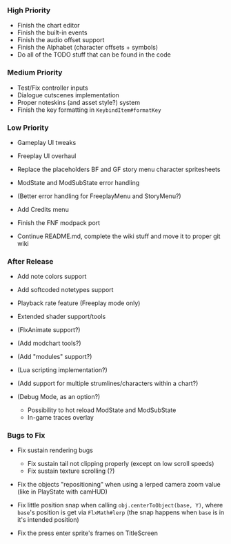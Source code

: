 ### High Priority
- Finish the chart editor
- Finish the built-in events
- Finish the audio offset support
- Finish the Alphabet (character offsets + symbols)
- Do all of the TODO stuff that can be found in the code

### Medium Priority
- Test/Fix controller inputs
- Dialogue cutscenes implementation
- Proper noteskins (and asset style?) system
- Finish the key formatting in `KeybindItem#formatKey`

### Low Priority
- Gameplay UI tweaks
- Freeplay UI overhaul
- Replace the placeholders BF and GF story menu character spritesheets

- ModState and ModSubState error handling
- (Better error handling for FreeplayMenu and StoryMenu?)

- Add Credits menu
- Finish the FNF modpack port

- Continue README.md, complete the wiki stuff and move it to proper git wiki

### After Release
- Add note colors support
- Add softcoded notetypes support

- Playback rate feature (Freeplay mode only)
- Extended shader support/tools

- (FlxAnimate support?)
- (Add modchart tools?)
- (Add "modules" support?)
- (Lua scripting implementation?)
- (Add support for multiple strumlines/characters within a chart?)

- (Debug Mode, as an option?)
  * Possibility to hot reload ModState and ModSubState
  * In-game traces overlay

### Bugs to Fix
- Fix sustain rendering bugs
  - Fix sustain tail not clipping properly (except on low scroll speeds)
  - Fix sustain texture scrolling (?)

- Fix the objects "repositioning" when using a lerped camera zoom value (like in PlayState with camHUD)
- Fix little position snap when calling `obj.centerToObject(base, Y)`, where `base`'s position is get via `FlxMath#lerp` (the snap happens when `base` is in it's intended position)
- Fix the press enter sprite's frames on TitleScreen